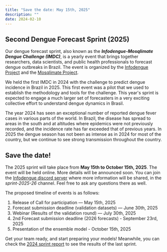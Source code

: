 ```yaml
---
title: "Save the date: May 15th, 2025"
description: ""
date: 2024-02-10
---
```


## Second Dengue Forecast Sprint (2025)
Our dengue forecast sprint, also known  as the ***Infodengue-Mosqlimate Dengue Challenge (IMDC)***, is a yearly event that brings together researchers, data scientists, and public health professionals to forecast dengue outbreaks in Brazil. The event is organized by the [Infodengue Project](https://infodengue.com) and the [Mosqlimate Project](https://mosqlimate.com).

We held the first IMDC in 2024 with the challenge to predict dengue incidence in Brazil in 2025. This first event was a pilot that we used to establish the methodology and tools for the challenge. This year's sprint is expected to engage a much larger set of forecasters in a very exciting collective effort to understand dengue dynamics in Brasil.

The year 2024 has seen an exceptional number of reported dengue fever cases in various parts of the world. In Brazil, the disease has spread to areas in the south and at altitudes where epidemics were not previously recorded, and the incidence rate has far exceeded that of previous years. In 2025 the dengue season has not been as intense as in 2024 for most of the country, but we continue to see strong transmission throughout the country.



## Save the date!

The 2025 sprint will take place from **May 15th to October 15th, 2025**. The event will be held online. More details will be announced soon. You can join the [Infodengue discord server](https://discord.gg/FJA8rvhkbS) where more information will be shared, in the *sprint-2025-26* channel. Feel free to ask any questions there as well.

The proposed timeline of events is as follows:

1. Release of Call for participation — May 15th, 2025
1. Forecast submission deadline (validation datasets) — June 30th, 2025
1. Webinar (Results of the validation round) — July 30th, 2025
1. 2nd Forecast submission deadline (2026 forecasts) - September 23rd, 2025
1. Presentation of the ensemble model - October 15th, 2025

Get your team ready, and start preparing your models! Meanwhile, you can check the [2024 sprint report](https://github.com/Mosqlimate-project/sprint-template) to see the results of the last sprint.
